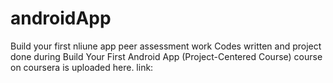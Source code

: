 # androidApp
Build your first nliune app peer assessment work
Codes written and project done during Build Your First Android App (Project-Centered Course) course on coursera is uploaded here.
link:
